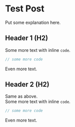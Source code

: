 Test Post
===

Put some explanation here.

## Header 1 (H2)

Some more text with inline `code`.
```c
// some more code
```
Even more text.

## Header 2 (H2)

Same as above.  
Some more text with inline `code`.
```c
// some more code
```
Even more text.